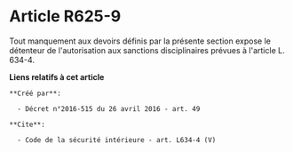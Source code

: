 # Article R625-9

Tout manquement aux devoirs définis par la présente section expose le détenteur de l'autorisation aux sanctions
disciplinaires prévues à l'article L. 634-4.

**Liens relatifs à cet article**

	**Créé par**:

	  - Décret n°2016-515 du 26 avril 2016 - art. 49

	**Cite**:

	  - Code de la sécurité intérieure - art. L634-4 (V)
